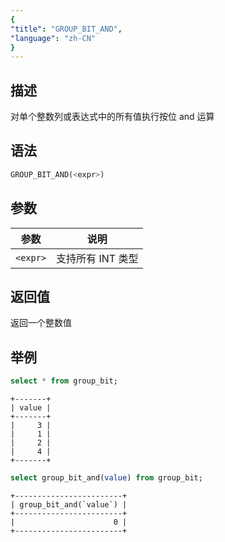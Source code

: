 ```yaml
---
{
"title": "GROUP_BIT_AND",
"language": "zh-CN"
}
---
```


## 描述

对单个整数列或表达式中的所有值执行按位 and 运算

## 语法

```sql
GROUP_BIT_AND(<expr>)
```

## 参数

| 参数 | 说明 |
| -- | -- |
| `<expr>` | 支持所有 INT 类型 |

## 返回值

返回一个整数值

## 举例

```sql
select * from group_bit;
```

```text
+-------+
| value |
+-------+
|     3 |
|     1 |
|     2 |
|     4 |
+-------+
```

```sql
select group_bit_and(value) from group_bit;
```

```text
+------------------------+
| group_bit_and(`value`) |
+------------------------+
|                      0 |
+------------------------+
```

